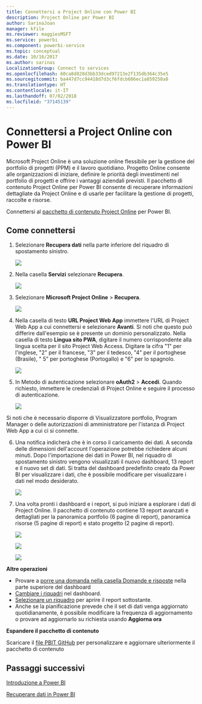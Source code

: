 ```yaml
---
title: Connettersi a Project Online con Power BI
description: Project Online per Power BI
author: SarinaJoan
manager: kfile
ms.reviewer: maggiesMSFT
ms.service: powerbi
ms.component: powerbi-service
ms.topic: conceptual
ms.date: 10/16/2017
ms.author: sarinas
LocalizationGroup: Connect to services
ms.openlocfilehash: 60ca8d828d3bb33dced97213e2f135db364c35e5
ms.sourcegitcommit: ba447d7cc94418d7d3cf6fdcb686ec1a859258a8
ms.translationtype: HT
ms.contentlocale: it-IT
ms.lasthandoff: 07/02/2018
ms.locfileid: "37145139"
---
```

# <a name="connect-to-project-online-with-power-bi"></a>Connettersi a Project Online con Power BI
Microsoft Project Online è una soluzione online flessibile per la gestione del portfolio di progetti (PPM) e il lavoro quotidiano. Progetto Online consente alle organizzazioni di iniziare, definire le priorità degli investimenti nel portfolio di progetti e offrire i vantaggi aziendali previsti. Il pacchetto di contenuto Project Online per Power BI consente di recuperare informazioni dettagliate da Project Online e di usarle per facilitare la gestione di progetti, raccolte e risorse.

Connettersi al [pacchetto di contenuto Project Online](https://app.powerbi.com/getdata/services/project-online) per Power BI.

## <a name="how-to-connect"></a>Come connettersi
1. Selezionare **Recupera dati** nella parte inferiore del riquadro di spostamento sinistro.
   
    ![](media/service-connect-to-project-online/getdata.png)
2. Nella casella **Servizi** selezionare **Recupera**.
   
   ![](media/service-connect-to-project-online/services.png)
3. Selezionare **Microsoft Project Online** \> **Recupera**.
   
   ![](media/service-connect-to-project-online/mproject.png)
4. Nella casella di testo **URL Project Web App** immettere l'URL di Project Web App a cui connettersi e selezionare **Avanti**. Si noti che questo può differire dall'esempio se è presente un dominio personalizzato. Nella casella di testo **Lingua sito PWA**, digitare il numero corrispondente alla lingua scelta per il sito Project Web Access. Digitare la cifra "1" per l'inglese, "2" per il francese, "3" per il tedesco, "4" per il portoghese (Brasile), " 5" per portoghese (Portogallo) e "6" per lo spagnolo. 
   
    ![](media/service-connect-to-project-online/params.png)
5. In Metodo di autenticazione selezionare **oAuth2** \> **Accedi**. Quando richiesto, immettere le credenziali di Project Online e seguire il processo di autenticazione.
   
    ![](media/service-connect-to-project-online/creds.png)
    
Si noti che è necessario disporre di Visualizzatore portfolio, Program Manager o delle autorizzazioni di amministratore per l'istanza di Project Web App a cui ci si connette.

6. Una notifica indicherà che è in corso il caricamento dei dati. A seconda delle dimensioni dell'account l'operazione potrebbe richiedere alcuni minuti. Dopo l'importazione dei dati in Power BI, nel riquadro di spostamento sinistro vengono visualizzati il nuovo dashboard, 13 report e il nuovo set di dati. Si tratta del dashboard predefinito creato da Power BI per visualizzare i dati, che è possibile modificare per visualizzare i dati nel modo desiderato.

   ![](media/service-connect-to-project-online/dashboard2.png)

7. Una volta pronti i dashboard e i report, si può iniziare a esplorare i dati di Project Online. Il pacchetto di contenuto contiene 13 report avanzati e dettagliati per la panoramica portfolio (6 pagine di report), panoramica risorse (5 pagine di report) e stato progetto (2 pagine di report). 

   ![](media/service-connect-to-project-online/report1.png)
   
   ![](media/service-connect-to-project-online/report3.png)
   
   ![](media/service-connect-to-project-online/report2.png)

**Altre operazioni**

* Provare a [porre una domanda nella casella Domande e risposte](power-bi-q-and-a.md) nella parte superiore del dashboard
* [Cambiare i riquadri](service-dashboard-edit-tile.md) nel dashboard.
* [Selezionare un riquadro](service-dashboard-tiles.md) per aprire il report sottostante.
* Anche se la pianificazione prevede che il set di dati venga aggiornato quotidianamente, è possibile modificare la frequenza di aggiornamento o provare ad aggiornarlo su richiesta usando **Aggiorna ora**

**Espandere il pacchetto di contenuto**

Scaricare il [file PBIT GitHub](https://github.com/OfficeDev/Project-Power-BI-Content-Packs) per personalizzare e aggiornare ulteriormente il pacchetto di contenuto

## <a name="next-steps"></a>Passaggi successivi
[Introduzione a Power BI](service-get-started.md)

[Recuperare dati in Power BI](service-get-data.md)

